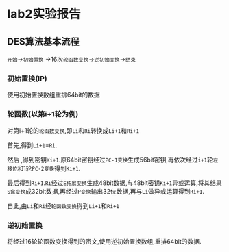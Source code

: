 # lab2实验报告

## DES算法基本流程

`开始`->`初始置换` ->16次`轮函数变换`->`逆初始变换`->`结束`

### 初始置换(IP)

使用初始置换数组重排64bit的数据

### 轮函数(以第i+1轮为例)

对第i+1轮的`轮函数变换`,即`Li`和`Ri`转换成`Li+1`和`Ri+1`

首先,得到`Li+1`=`Ri`.

然后 ,得到密钥`Ki+1`.原64bit密钥经过`PC-1变换`生成56bit密钥,再依次经过`i+1`轮`左移位`和1轮`PC-2变换`得到`Ki+1`.

最后得到`Ri+1`.`Ri`经过`E拓展变换`生成48bit数据,与48bit密钥`Ki+1`异或运算,将其结果`S盒变换`成32bit数据,再经过`P变换`输出32位数据,再与`Li`做异或运算得到`Ri+1`.

自此,由`Li`和`Ri`经`轮函数变换`得到`Li+1`和`Ri+1`

### 逆初始置换

将经过16轮轮函数变换得到的密文,使用逆初始置换数组,重排64bit的数据.